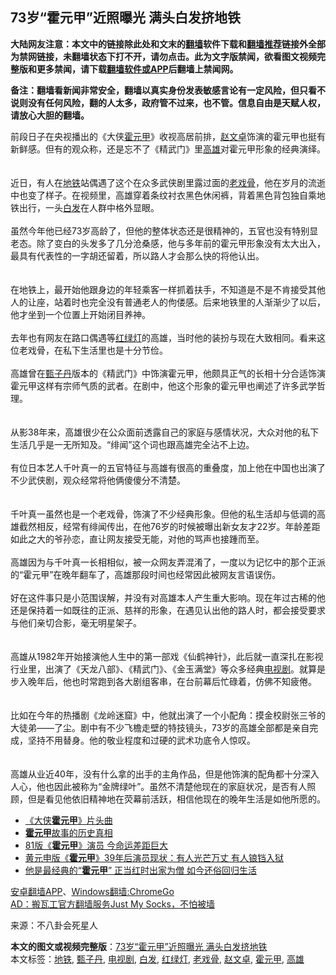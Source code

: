  <h2>73岁“霍元甲”近照曝光 满头白发挤地铁</h2> <p class="notice"><b>大陆网友注意：本文中的链接除此处和文末的<a href="https://github.com/bannedbook/fanqiang" >翻墙</a>软件下载和<a href="https://github.com/killgcd/justmysocks/blob/master/README.md">翻墙推荐</a>链接外全部为禁网链接，未翻墙状态下打不开，请勿点击。此为文字版禁闻，欲看图文视频完整版和更多禁闻，请下载<a href="https://github.com/bannedbook/fanqiang">翻墙软件或APP</a>后翻墙上禁闻网。</p><p>备注：翻墙看新闻非常安全，翻墙以真实身份发表敏感言论有一定风险，但只看不说则没有任何风险，翻的人太多，政府管不过来，也不管。信息自由是天赋人权，请放心大胆的翻墙。</b></p>  <div class="entry"> <p>前段日子在央视播出的《大侠<a href="https://www.bannedbook.org/bnews/tag/%E9%9C%8D%E5%85%83%E7%94%B2/" class="st_tag internal_tag" rel="tag" title="标签 霍元甲 下的日志">霍元甲</a>》收视高居前排，<a href="https://www.bannedbook.org/bnews/tag/%e8%b5%b5%e6%96%87%e5%8d%93/" class="st_tag internal_tag" rel="tag" title="标签 赵文卓 下的日志">赵文卓</a>饰演的霍元甲也挺有新鲜感。但有的观众称，还是忘不了《精武门》里<a href="https://www.bannedbook.org/bnews/tag/%E9%AB%98%E9%9B%84/" class="st_tag internal_tag" rel="tag" title="标签 高雄 下的日志">高雄</a>对霍元甲形象的经典演绎。<br /><br /><br />近日，有人在<a href="https://www.bannedbook.org/bnews/tag/%e5%9c%b0%e9%93%81/" class="st_tag internal_tag" rel="tag" title="标签 地铁 下的日志">地铁</a>站偶遇了这个在众多武侠剧里露过面的<a href="https://www.bannedbook.org/bnews/tag/%e8%80%81%e6%88%8f%e9%aa%a8/" class="st_tag internal_tag" rel="tag" title="标签 老戏骨 下的日志">老戏骨</a>，他在岁月的流逝中也变了样子。在视频里，高雄穿着条纹衬衣黑色休闲裤，背着黑色背包独自乘地铁出行，一头<a href="https://www.bannedbook.org/bnews/tag/%E7%99%BD%E5%8F%91/" class="st_tag internal_tag" rel="tag" title="标签 白发 下的日志">白发</a>在人群中格外显眼。<br /><br />虽然今年他已经73岁高龄了，但他的整体状态还是很精神的，五官也没有特别显老态。除了变白的头发多了几分沧桑感，他与多年前的霍元甲形象没有太大出入，最具有代表性的一字胡还留着，所以路人才会那么快的将他认出。<br /><br /><br />在地铁上，最开始他跟身边的年轻乘客一样抓着扶手，不知道是不是不肯接受其他人的让座，站着时也完全没有普通老人的佝偻感。后来地铁里的人渐渐少了以后，他才坐到一个位置上开始闭目养神。<br /><br />去年也有网友在路口偶遇等<a href="https://www.bannedbook.org/bnews/tag/%e7%ba%a2%e7%bb%bf%e7%81%af/" class="st_tag internal_tag" rel="tag" title="标签 红绿灯 下的日志">红绿灯</a>的高雄，当时他的装扮与现在大致相同。看来这位老戏骨，在私下生活里也是十分节俭。<br /><br />高雄曾在<a href="https://www.bannedbook.org/bnews/tag/%e7%94%84%e5%ad%90%e4%b8%b9/" class="st_tag internal_tag" rel="tag" title="标签 甄子丹 下的日志">甄子丹</a>版本的《精武门》中饰演霍元甲，他颇具正气的长相十分合适饰演霍元甲这样有宗师气质的武者。在剧中，他这个形象的霍元甲也阐述了许多武学哲理。<br /><br /><br />从影38年来，高雄很少在公众面前透露自己的家庭与感情状况，大众对他的私下生活几乎是一无所知及。“绯闻”这个词也跟高雄完全沾不上边。<br /><br />有位日本艺人千叶真一的五官特征与高雄有很高的重叠度，加上他在中国也出演了不少武侠剧，观众经常将他俩傻傻分不清楚。<br /><br /><br />千叶真一虽然也是一个老戏骨，饰演了不少经典形象。但他的私生活却与低调的高雄截然相反，经常有绯闻传出，在他76岁的时候被曝出新女友才22岁。年龄差距如此之大的爷孙恋，直让网友接受无能，对他的骂声也接踵而至。<br /><br />高雄因为与千叶真一长相相似，被一众网友弄混淆了，一度以为记忆中的那个正派的“霍元甲”在晚年翻车了，高雄那段时间也经常因此被网友言语误伤。<br /><br />好在这件事只是小范围误解，并没有对高雄本人产生重大影响。现在年过古稀的他还是保持着一如既往的正派、慈祥的形象，在遇见认出他的路人时，都会接受要求与他们亲切合影，毫无明星架子。<br /><br /><br />高雄从1982年开始接演他人生中的第一部戏《仙鹤神针》，此后就一直深扎在影视行业里，出演了《天龙八部》、《精武门》、《金玉满堂》等众多经典<a href="https://www.bannedbook.org/bnews/tag/%E7%94%B5%E8%A7%86%E5%89%A7/" class="st_tag internal_tag" rel="tag" title="标签 电视剧 下的日志">电视剧</a>。就算是步入晚年后，他也时常跑到各大剧组客串，在台前幕后忙碌着，仿佛不知疲倦。<br /><br /><br />比如在今年的热播剧《龙岭迷窟》中，他就出演了一个小配角：摸金校尉张三爷的大徒弟——了尘。剧中有不少飞檐走壁的特技镜头，73岁的高雄全部都是亲自完成，坚持不用替身。他的敬业程度和过硬的武术功底令人惊叹。<br /><br /><br />高雄从业近40年，没有什么拿的出手的主角作品，但是他饰演的配角都十分深入人心，他也因此被称为“金牌绿叶”。虽然不清楚他现在的家庭状况，是否有人照顾，但是看见他依旧精神地在荧幕前活跃，相信他现在的晚年生活是如他所愿的。</p>  <ul class='op-related-articles' title='相关阅读'> <li><a href='https://www.bannedbook.org/bnews/comments/20200307/1368947.html' target='_blank'>《大侠<b>霍元甲</b>》片头曲 </a></li> <li><a href='https://www.bannedbook.org/bnews/comments/20200112/1368023.html' target='_blank'><b>霍元甲</b>故事的历史真相</a></li> <li><a href='https://www.bannedbook.org/bnews/yule/20200524/1333530.html' target='_blank'>81版《<b>霍元甲</b>》演员 今命运差距巨大</a></li> <li><a href='https://www.bannedbook.org/bnews/yule/20200416/1313345.html' target='_blank'>黄元申版《<b>霍元甲</b>》39年后演员现状：有人光芒万丈 有人锒铛入狱</a></li> <li><a href='https://www.bannedbook.org/bnews/yule/20190726/1164479.html' target='_blank'>他是最经典的“<b>霍元甲</b>” 正当红时出家为僧 如今还俗回归生活</a></li> </ul> <p class="texttj"> <a href="https://github.com/bannedbook/fanqiang/wiki/%E7%A6%81%E9%97%BB%E7%BD%91%E5%AE%89%E5%8D%93%E7%BF%BB%E5%A2%99%E6%96%B0%E9%97%BBAPP" target="_blank">安卓翻墙APP</a>、<a href="https://github.com/bannedbook/fanqiang/wiki/Chrome%E4%B8%80%E9%94%AE%E7%BF%BB%E5%A2%99%E5%8C%85" target="_blank">Windows翻墙:ChromeGo</a><br/> <a href="https://github.com/killgcd/justmysocks/blob/master/README.md" target="_blank">AD：搬瓦工官方翻墙服务Just My Socks，不怕被墙</a> </p><p> 来源：不八卦会死星人 </p> <a name='sharetosocial'></a>         <div><b>本文的图文或视频完整版</b>：<a href='https://www.bannedbook.org/bnews/yule/20200905/1391153.html'>73岁“霍元甲”近照曝光 满头白发挤地铁</a></div>  </div><!--END ENTRY--> <div class="postfooter"> <div>本文标签：<a href="https://www.bannedbook.org/bnews/tag/%e5%9c%b0%e9%93%81/" rel="tag">地铁</a>, <a href="https://www.bannedbook.org/bnews/tag/%e7%94%84%e5%ad%90%e4%b8%b9/" rel="tag">甄子丹</a>, <a href="https://www.bannedbook.org/bnews/tag/%E7%94%B5%E8%A7%86%E5%89%A7/" rel="tag">电视剧</a>, <a href="https://www.bannedbook.org/bnews/tag/%E7%99%BD%E5%8F%91/" rel="tag">白发</a>, <a href="https://www.bannedbook.org/bnews/tag/%e7%ba%a2%e7%bb%bf%e7%81%af/" rel="tag">红绿灯</a>, <a href="https://www.bannedbook.org/bnews/tag/%e8%80%81%e6%88%8f%e9%aa%a8/" rel="tag">老戏骨</a>, <a href="https://www.bannedbook.org/bnews/tag/%e8%b5%b5%e6%96%87%e5%8d%93/" rel="tag">赵文卓</a>, <a href="https://www.bannedbook.org/bnews/tag/%E9%9C%8D%E5%85%83%E7%94%B2/" rel="tag">霍元甲</a>, <a href="https://www.bannedbook.org/bnews/tag/%E9%AB%98%E9%9B%84/" rel="tag">高雄</a></div>  </div><!--END POSTFOOTER--> 